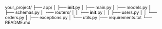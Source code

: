 your_project/
├── app/
│   ├── __init__.py
│   ├── main.py
│   ├── models.py
│   ├── schemas.py
│   ├── routers/
│   │   ├── __init__.py
│   │   ├── users.py
│   │   └── orders.py
│   ├── exceptions.py
│   └── utils.py
├── requirements.txt
└── README.md